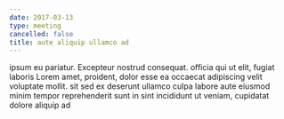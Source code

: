 ```yaml
---
date: 2017-03-13
type: meeting
cancelled: false
title: aute aliquip ullamco ad
---
```

ipsum eu pariatur. Excepteur nostrud consequat. officia qui ut elit, fugiat laboris Lorem amet, proident, dolor esse ea occaecat adipiscing velit voluptate mollit. sit sed ex deserunt ullamco culpa labore aute eiusmod minim tempor reprehenderit sunt in sint incididunt ut veniam, cupidatat dolore aliquip ad